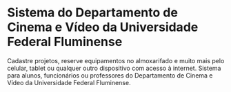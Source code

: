 # Sistema do Departamento de Cinema e Vídeo da Universidade Federal Fluminense

Cadastre projetos, reserve equipamentos no almoxarifado e muito mais pelo celular, tablet ou qualquer outro dispositivo com acesso à internet. Sistema para alunos, funcionários ou professores do Departamento de Cinema e Vídeo da Universidade Federal Fluminense.

